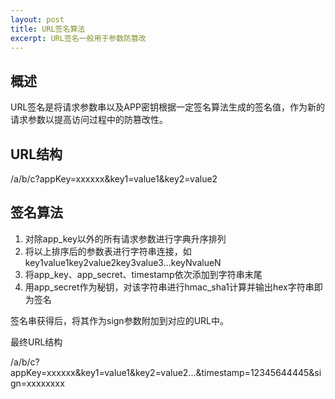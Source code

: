 ```yaml
---
layout: post
title: URL签名算法
excerpt: URL签名一般用于参数防篡改
---
```


## 概述

URL签名是将请求参数串以及APP密钥根据一定签名算法生成的签名值，作为新的请求参数以提高访问过程中的防篡改性。
 
## URL结构

/a/b/c?appKey=xxxxxx&key1=value1&key2=value2

## 签名算法

1. 对除app_key以外的所有请求参数进行字典升序排列
2. 将以上排序后的参数表进行字符串连接，如key1value1key2value2key3value3...keyNvalueN
3. 将app_key、app_secret、timestamp依次添加到字符串末尾
4. 用app_secret作为秘钥，对该字符串进行hmac_sha1计算并输出hex字符串即为签名
 
签名串获得后，将其作为sign参数附加到对应的URL中。 

最终URL结构

/a/b/c?appKey=xxxxxx&key1=value1&key2=value2...&timestamp=12345644445&sign=xxxxxxxx